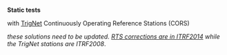 **Static tests**

with [TrigNet](http://trignet.co.za/) Continuously Operating Reference Stations (CORS)
&nbsp;
&nbsp;

*these solutions need to be updated. [RTS corrections are in ITRF2014](https://igs.org/rts/products/) while the TrigNet stations are ITRF2008*. 
